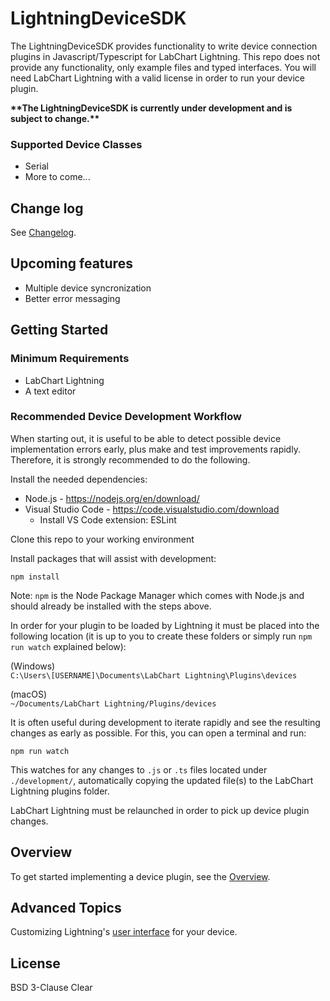 # LightningDeviceSDK

The LightningDeviceSDK provides functionality to write device connection plugins in Javascript/Typescript for LabChart Lightning. This repo does not provide any functionality, only example files and typed interfaces. You will need LabChart Lightning with a valid license in order to run your device plugin.

**\*\*The LightningDeviceSDK is currently under development and is subject to change.\*\***

### Supported Device Classes

-  Serial
-  More to come...

## Change log

See [Changelog](CHANGELOG.md).

## Upcoming features

-  Multiple device syncronization
-  Better error messaging

## Getting Started

### Minimum Requirements

-  LabChart Lightning
-  A text editor

### Recommended Device Development Workflow

When starting out, it is useful to be able to detect possible device implementation errors early, plus make and test improvements rapidly. Therefore, it is strongly recommended to do the following.

Install the needed dependencies:

-  Node.js - https://nodejs.org/en/download/
-  Visual Studio Code - https://code.visualstudio.com/download
   -  Install VS Code extension: ESLint

Clone this repo to your working environment

Install packages that will assist with development:

```
npm install
```

Note: `npm` is the Node Package Manager which comes with Node.js and should already be installed with the steps above.

In order for your plugin to be loaded by Lightning it must be placed into the following location (it is up to you to create these folders or simply run `npm run watch` explained below):

(Windows)  
`C:\Users\[USERNAME]\Documents\LabChart Lightning\Plugins\devices`

(macOS)  
`~/Documents/LabChart Lightning/Plugins/devices`

It is often useful during development to iterate rapidly and see the resulting changes as early as possible. For this, you can open a terminal and run:

```
npm run watch
```

This watches for any changes to `.js` or `.ts` files located under `./development/`, automatically copying the updated file(s) to the LabChart Lightning plugins folder.

LabChart Lightning must be relaunched in order to pick up device plugin changes.

## Overview

To get started implementing a device plugin, see the [Overview](OVERVIEW.md).

## Advanced Topics

Customizing Lightning's [user interface](DEVICE-UI.md) for your device.

## License

BSD 3-Clause Clear
